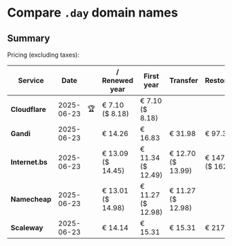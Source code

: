 # Compare `.day` domain names

## Summary

Pricing (excluding taxes):

| Service | Date |  | / Renewed year | First year | Transfer | Restoration |
|--|--|--|--|--|--|--|
| **Cloudflare** | 2025-06-23 | 🏆 | € 7.10<br>($ 8.18) | € 7.10<br>($ 8.18) |  |  |
| **Gandi** | 2025-06-23 |  | € 14.26 | € 16.83 | € 31.98 | € 97.36 |
| **Internet.bs** | 2025-06-23 |  | € 13.09<br>($ 14.45) | € 11.34<br>($ 12.49) | € 12.70<br>($ 13.99) | € 147.89<br>($ 162.95) |
| **Namecheap** | 2025-06-23 |  | € 13.01<br>($ 14.98) | € 11.27<br>($ 12.98) | € 11.27<br>($ 12.98) |  |
| **Scaleway** | 2025-06-23 |  | € 14.14 | € 15.31 | € 15.31 | € 217.76 |
